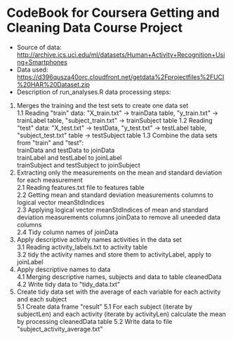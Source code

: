 # CodeBook for Coursera Getting and Cleaning Data Course Project

* Source of data: http://archive.ics.uci.edu/ml/datasets/Human+Activity+Recognition+Using+Smartphones
* Data used: https://d396qusza40orc.cloudfront.net/getdata%2Fprojectfiles%2FUCI%20HAR%20Dataset.zip
* Description of run_analyses.R data processing steps:
 1. Merges the training and the test sets to create one data set  
 1.1 Reading "train" data: "X_train.txt" -> trainData table, "y_train.txt" -> trainLabel table, "subject_train.txt" -> trainSubject table
 1.2 Reading "test" data: "X_test.txt" -> testData, "y_test.txt" -> testLabel table, "subject_test.txt" table -> testSubject table
 1.3 Combine the data sets from "train" and "test":  
     trainData and testData to joinData  
     trainLabel and testLabel to joinLabel  
     trainSubject and testSubject to joinSubject  
 2. Extracting only the measurements on the mean and standard deviation for each measurement  
 2.1 Reading features.txt file to features table  
 2.2 Getting mean and standard deviation measurements columns to logical vector meanStdIndices  
 2.3 Applying logical vector meanStdIndices of mean and standard deviation measurements columns joinData to remove all uneeded data columns  
 2.4 Tidy column names of joinData  
 3. Apply descriptive activity names activities in the data set  
 3.1 Reading activity_labels.txt to activity table  
 3.2 tidy the activity names and store them to activityLabel, apply to joinLabel  
 4. Apply descriptive names to data  
 4.1 Merging descriptive names, subjects and data to table cleanedData  
 4.2 Write tidy data to "tidy_data.txt"  
 5. Create tidy data set with the average of each variable for each activity and each subject  
 5.1 Create data frame "result"
 5.1 For each subject (iterate by subjectLen) and each activity (iterate by activityLen) calculate the mean by processing cleanedData table
 5.2 Write data to file "subject_activity_average.txt"
  
